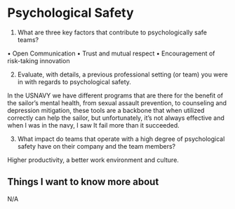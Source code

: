 # Psychological Safety

1.	What are three key factors that contribute to psychologically safe teams?

•	Open Communication
•	Trust and mutual respect
•	Encouragement of risk-taking innovation

2.	Evaluate, with details, a previous professional setting (or team) you were in with regards to psychological safety.

In the USNAVY we have different programs that are there for the benefit of the sailor’s mental health, from sexual assault prevention, to counseling and depression mitigation, these tools are a backbone that when utilized correctly can help the sailor, but unfortunately, it’s not always effective and when I was in the navy, I saw It fail more than it succeeded.

3.	What impact do teams that operate with a high degree of psychological safety have on their company and the team members? 

Higher productivity, a better work environment and culture.

## Things I want to know more about
N/A

